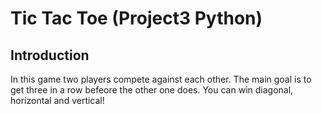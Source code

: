# Tic Tac Toe (Project3 Python)

## Introduction
In this game two players compete against each other.
The main goal is to get three in a row befeore the other one does.
You can win diagonal, horizontal and vertical!


